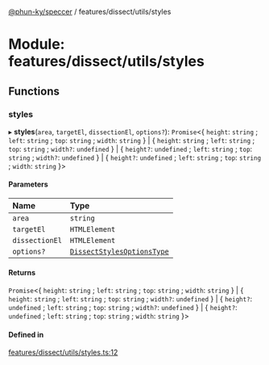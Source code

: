 [@phun-ky/speccer](../README.md) / features/dissect/utils/styles

# Module: features/dissect/utils/styles

## Functions

### styles

▸ **styles**(`area`, `targetEl`, `dissectionEl`, `options?`): `Promise`<{ `height`: `string` ; `left`: `string` ; `top`: `string` ; `width`: `string`  } \| { `height`: `string` ; `left`: `string` ; `top`: `string` ; `width?`: `undefined`  } \| { `height?`: `undefined` ; `left`: `string` ; `top`: `string` ; `width?`: `undefined`  } \| { `height?`: `undefined` ; `left`: `string` ; `top`: `string` ; `width`: `string`  }\>

#### Parameters

| Name | Type |
| :------ | :------ |
| `area` | `string` |
| `targetEl` | `HTMLElement` |
| `dissectionEl` | `HTMLElement` |
| `options?` | [`DissectStylesOptionsType`](types_bezier.md#dissectstylesoptionstype) |

#### Returns

`Promise`<{ `height`: `string` ; `left`: `string` ; `top`: `string` ; `width`: `string`  } \| { `height`: `string` ; `left`: `string` ; `top`: `string` ; `width?`: `undefined`  } \| { `height?`: `undefined` ; `left`: `string` ; `top`: `string` ; `width?`: `undefined`  } \| { `height?`: `undefined` ; `left`: `string` ; `top`: `string` ; `width`: `string`  }\>

#### Defined in

[features/dissect/utils/styles.ts:12](https://github.com/phun-ky/speccer/blob/main/src/features/dissect/utils/styles.ts#L12)
